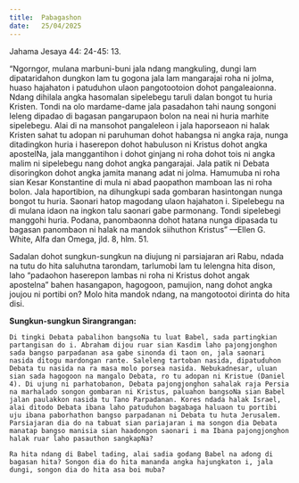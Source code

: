 ```yaml
---
title:  Pabagashon
date:   25/04/2025
---
```


Jahama Jesaya 44: 24-45: 13.

“Ngorngor, mulana marbuni-buni jala ndang mangkuling, dungi lam dipataridahon dungkon lam tu gogona jala lam mangarajai roha ni jolma, huaso hajahaton i patuduhon ulaon pangotootoion dohot pangaleaionna. Ndang dihilala angka hasomalan sipelebegu taruli dalan bongot tu huria Kristen. Tondi na olo mardame-dame jala pasadahon tahi naung songoni leleng dipadao di bagasan pangarupaon bolon na neai ni huria marhite sipelebegu. Alai di na mansohot pangaleleon i jala haporseaon ni halak Kristen sahat tu adopan ni paruhuman dohot habangsa ni angka raja, nunga ditadingkon huria i haserepon dohot habuluson ni Kristus dohot angka apostelNa, jala manggantihon i dohot ginjang ni roha dohot tois ni angka malim ni sipelebegu nang dohot angka pangarajai. Jala patik ni Debata disoringkon dohot angka jamita manang adat ni jolma. Hamumuba ni roha sian Kesar Konstantine di mula ni abad paopathon mamboan las ni roha bolon. Jala haportibion, na dihungkupi sada gombaran hasintongan nunga bongot tu huria. Saonari hatop magodang ulaon hajahaton i. Sipelebegu na di mulana idaon na ingkon talu saonari gabe parmonang. Tondi sipelebegi manggohi huria. Podana, panombaonna dohot hatana nunga dipasada tu bagasan panombaon ni halak na mandok siihuthon Kristus” —Ellen G. White, Alfa dan Omega, jld. 8, hlm. 51.

Sadalan dohot sungkun-sungkun na diujung ni parsiajaran ari Rabu, ndada na tutu do hita saluhutna tarondam, tarlumobi lam tu lelengna hita dison, laho “padaohon haserepon lambas ni roha ni Kristus dohot angak apostelna” bahen hasangapon, hagogoon, pamujion, nang dohot angka joujou ni portibi on? Molo hita mandok ndang, na mangotootoi dirinta do hita disi.

**Sungkun-sungkun Sirangrangan:**

`Di tingki Debata pabalihon bangsoNa tu luat Babel, sada partingkian partangisan do i. Abraham dijou ruar sian Kasdim laho pajongjonghon sada bangso parpadanan asa gabe sinonda di taon on, jala saonari nasida ditogu mardongan rante. Saleleng tartoban nasida, dipatuduhon Debata tu nasida na ra masa molo porsea nasida. Nebukadnesar, uluan sian sada hagogoon na mangalo Debata, ro tu adopan ni Kristue (Daniel 4). Di ujung ni parhatobanon, Debata pajongjonghon sahalak raja Persia na marhalado songon gombaran ni Kristus, paluahon bangsoNa sian Babel jalan paulakkon nasida tu Tano Parpadanan. Kores ndada halak Israel, alai ditodo Debata ibana laho patuduhon bagabaga haluaon tu portibi uju ibana paborhathon bangso parpadanan ni Debata tu huta Jerusalem. Parsiajaran dia do na tabuat sian pariajaran i ma songon dia Debata manatap bangso manisia sian haadongon saonari i ma Ibana pajongjonghon halak ruar laho pasauthon sangkapNa?`

`Ra hita ndang di Babel tading, alai sadia godang Babel na adong di bagasan hita? Songon dia do hita mananda angka hajungkaton i, jala dungi, songon dia do hita asa boi muba?`